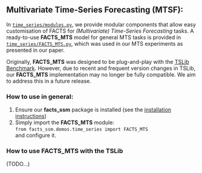 ## Multivariate Time-Series Forecasting (MTSF):  
In [`time_series/modules.py`](./modules.py), we provide modular components that allow easy customisation of FACTS for *(Multivariate) Time-Series Forecasting* tasks. A ready-to-use **FACTS_MTS** model for general MTS tasks is provided in [`time_series/FACTS_MTS.py`](./FACTS_MTS.py), which was used in our MTS experiments as presented in our paper. 

Originally, **FACTS_MTS** was designed to be plug-and-play with the [TSLib Benchmark](https://github.com/thuml/Time-Series-Library). However, due to recent and frequent version changes in TSLib, our **FACTS_MTS** implementation may no longer be fully compatible. We aim to address this in a future release.


### How to use in general:
1. Ensure our **facts_ssm** package is installed (see the [installation instructions](../../../README.md))
2. Simply import the **FACTS_MTS** module:\
   ```from facts_ssm.demos.time_series import FACTS_MTS```\
   and configure it.


### How to use FACTS_MTS with the TSLib
(TODO...)